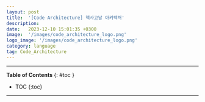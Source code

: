```yaml
---
layout: post
title:  '[Code Architecture] 헥사고날 아키텍처'
description: 
date:   2023-12-10 15:01:35 +0300
image:  '/images/code_architecture_logo.png'
logo_image: '/images/code_architecture_logo.png'
category: language
tag: Code_Architecture
---
```


---
**Table of Contents**
{: #toc }
*  TOC
{:toc}

---
